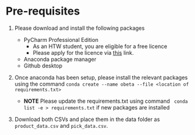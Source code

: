 # Pre-requisites

1. Please download and install the following packages
   - PyCharm Professional Edition
     - As an HTW student, you are eligible for a free licence
     - Please apply for the licence via [this](https://www.jetbrains.com/community/education/#students) link.
   - Anaconda package manager
   - Github desktop

2. Once anaconda has been setup, please install the relevant packages using the command `
   conda create --name obeta --file <location of requirements.txt>
   `
   - **NOTE** Please update the requirements.txt using command ` conda list -e > requirements.txt` if new packages are installed

3. Download both CSVs and place them in the data folder as `product_data.csv` and `pick_data.csv`.